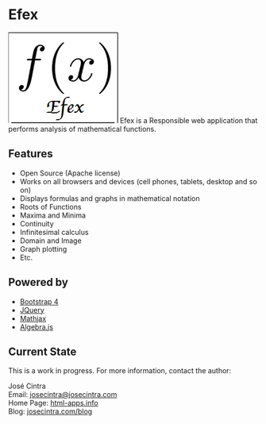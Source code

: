 # Efex
<img src="https://github.com/JoseCintra/Efex/blob/master/img/efex.png" />
Efex is a Responsible web application that performs analysis of mathematical functions.

<h2>Features</h2>
<ul>
<li>Open Source (Apache license)</li>
<li>Works on all browsers and devices (cell phones, tablets, desktop and so on)</li>
<li>Displays formulas and graphs in mathematical notation</li>
<li>Roots of Functions</li>
<li>Maxima and Minima </li>
<li>Continuity</li>
<li>Infinitesimal calculus</li>
<li>Domain and Image</li>
<li>Graph plotting</li>
<li>Etc.</li>
</ul>

<h2>Powered by</h2>

<ul>
<li><a href="https://v4-alpha.getbootstrap.com/">Bootstrap 4</a></li>
<li><a href="https://jquery.com/">JQuery</a></li>
<li><a href="https://www.mathjax.org/">Mathjax</a></li>
<li><a href="http://algebra.js.org/">Algebra.js</a></li>
</ul>

<h2>Current State</h2>

This is a work in progress.
For more information, contact the author:

José Cintra<br/>
Email: <a href="mailto:josecintra@josecintra.com">josecintra@josecintra.com</a><br/>
Home Page: <a href="http://html-apps.info">html-apps.info</a><br/>
Blog: <a href="http://josecintra.com/blog">josecintra.com/blog</a><br/>

